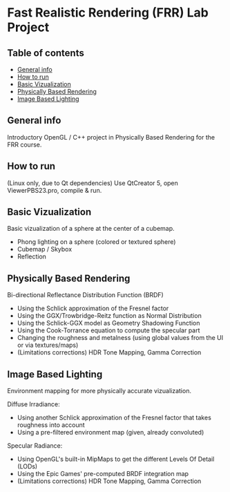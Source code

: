 # Fast Realistic Rendering (FRR) Lab Project

## Table of contents
* [General info](#general-info)
* [How to run](#how-to-run)
* [Basic Vizualization](#basic-vizualization) 
* [Physically Based Rendering](#pbr)
* [Image Based Lighting](#ibl) 

## General info
Introductory OpenGL / C++ project in Physically Based Rendering for the FRR course.

## How to run
(Linux only, due to Qt dependencies) Use QtCreator 5, open ViewerPBS23.pro, compile & run.

## Basic Vizualization
Basic vizualization of a sphere at the center of a cubemap.
- Phong lighting on a sphere (colored or textured sphere)
- Cubemap / Skybox
- Reflection

## Physically Based Rendering
Bi-directional Reflectance Distribution Function (BRDF)
- Using the Schlick approximation of the Fresnel factor 
- Using the GGX/Trowbridge-Reitz function as Normal Distribution
- Using the Schlick-GGX model as Geometry Shadowing Function
- Using the Cook-Torrance equation to compute the specular part
- Changing the roughness and metalness (using global values from the UI or via textures/maps)
- (Limitations corrections) HDR Tone Mapping, Gamma Correction

## Image Based Lighting
Environment mapping for more physically accurate vizualization.

Diffuse Irradiance:
- Using another Schlick approximation of the Fresnel factor that takes roughness into account
- Using a pre-filtered environment map (given, already convoluted)

Specular Radiance:
- Using OpenGL's built-in MipMaps to get the different Levels Of Detail (LODs)
- Using the Epic Games' pre-computed BRDF integration map
- (Limitations corrections) HDR Tone Mapping, Gamma Correction
